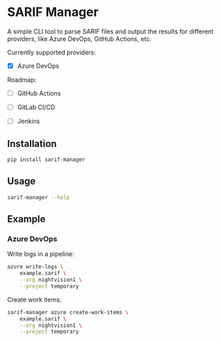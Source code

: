 # SARIF Manager

A simple CLI tool to parse SARIF files and output the results for different providers, like Azure DevOps, GitHub Actions, etc.

Currently supported providers:
- [x] Azure DevOps

Roadmap:

- [ ] GitHub Actions
- [ ] GitLab CI/CD
- [ ] Jenkins


## Installation

```bash
pip install sarif-manager
```

## Usage

```bash
sarif-manager --help
```

## Example

### Azure DevOps

Write logs in a pipeline:

```bash
azure write-logs \
    example.sarif \
    --org nightvision1 \
    --project temporary
```

Create work items:

```bash
sarif-manager azure create-work-items \
    example.sarif \
    --org nightvision1 \
    --project temporary
```

